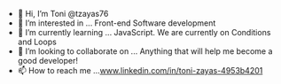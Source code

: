 - 👋 Hi, I’m Toni  @tzayas76
- 👀 I’m interested in ... Front-end Software development
- 🌱 I’m currently learning ... JavaScript. We are currently on Conditions and Loops
- 💞️ I’m looking to collaborate on ... Anything that will help me become a good developer!
- 📫 How to reach me ...www.linkedin.com/in/toni-zayas-4953b4201
<!---
tzayas76/tzayas76 is a ✨ special ✨ repository because its `README.md` (this file) appears on your GitHub profile.
You can click the Preview link to take a look at your changes.
--->
